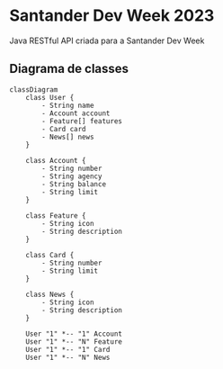 # Santander Dev Week 2023
Java RESTful API criada para a Santander Dev Week

## Diagrama de classes

```mermaid
classDiagram
    class User {
        - String name
        - Account account
        - Feature[] features
        - Card card
        - News[] news
    }
    
    class Account {
        - String number
        - String agency
        - String balance
        - String limit
    }
    
    class Feature {
        - String icon
        - String description
    }
    
    class Card {
        - String number
        - String limit
    }
    
    class News {
        - String icon
        - String description
    }
    
    User "1" *-- "1" Account
    User "1" *-- "N" Feature
    User "1" *-- "1" Card
    User "1" *-- "N" News
```
